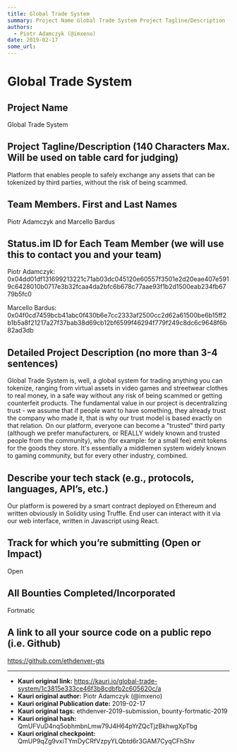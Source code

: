 ```yaml
---
title: Global Trade System
summary: Project Name Global Trade System Project Tagline/Description (140 Characters Max. Will be used on table card for judging) Platform that enables people to safely exchange any assets that can be tokenized by third parties, without the risk of being scammed. Team Members. First and Last Names Piotr Adamczyk and Marcello Bardus Status.im ID for Each Team Member (we will use this to contact you and your team) Piotr Adamczyk- 0x04dd01df131699213221c71ab03dc045120e60557f3501e2d20eae407e5919c6428010b071
authors:
  - Piotr Adamczyk (@imxeno)
date: 2019-02-17
some_url: 
---
```


# Global Trade System


## Project Name

Global Trade System

## Project Tagline/Description (140 Characters Max. Will be used on table card for judging)

Platform that enables people to safely exchange any assets that can be tokenized by third parties, without the risk of being scammed.

## Team Members. First and Last Names

Piotr Adamczyk and Marcello Bardus

## Status.im ID for Each Team Member (we will use this to contact you and your team)

Piotr Adamczyk:
0x04dd01df131699213221c71ab03dc045120e60557f3501e2d20eae407e5919c6428010b0717e3b32fcaa4da2bfc6b678c77aae93f1b2d1500eab234fb6779b5fc0

Marcello Bardus:
0x04f0cd7459bcb41abc0f430b6e7cc2333af2500cc2d62a61500be6b15ff2b1b5a8f21217a27f37bab38d69cb12bf6599f46294f779f249c8dc6c9648f6b82ad3db

## Detailed Project Description (no more than 3-4 sentences)

Global Trade System is, well, a global system for trading anything you can tokenize, ranging from virtual assets in video games and streetwear clothes to real money, in a safe way without any risk of being scammed or getting counterfeit products. The fundamental value in our project is decentralizing trust - we assume that if people want to have something, they already trust the company who made it, that is why our trust model is based exactly on that relation. On our platform, everyone can become a "trusted" third party (although we prefer manufacturers, or REALLY widely known and trusted people from the community), who (for example: for a small fee) emit tokens for the goods they store. It's essentially a middlemen system widely known to gaming community, but for every other industry, combined.

## Describe your tech stack (e.g., protocols, languages, API’s, etc.)

Our platform is powered by a smart contract deployed on Ethereum and written obviously in Solidity using Truffle. End user can interact with it via our web interface, written in Javascript using React.

## Track for which you’re submitting (Open or Impact)

Open

## All Bounties Completed/Incorporated

Fortmatic

## A link to all your source code on a public repo (i.e. Github)

https://github.com/ethdenver-gts






---

- **Kauri original link:** https://kauri.io/global-trade-system/1c3815e333ce46f3b8cdbfb2c605620c/a
- **Kauri original author:** Piotr Adamczyk (@imxeno)
- **Kauri original Publication date:** 2019-02-17
- **Kauri original tags:** ethdenver-2019-submission, bounty-fortmatic-2019
- **Kauri original hash:** QmUFVuD4nq5obhmbnLmw79J4H64pYrZQcTjzBkhwgXpTbg
- **Kauri original checkpoint:** QmUP9qZg9vxiTYmDyCRfVzpyYLQbtd6r3GAM7CyqCFhShv



